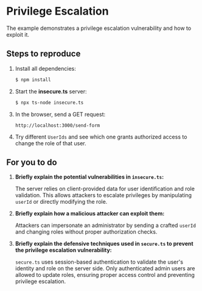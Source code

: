 # Privilege Escalation

The example demonstrates a privilege escalation vulnerability and how to exploit it.

## Steps to reproduce

1. Install all dependencies:

    ```bash
    $ npm install
    ```

2. Start the **insecure.ts** server:

    ```bash
    $ npx ts-node insecure.ts
    ```

3. In the browser, send a GET request:

    ```http
    http://localhost:3000/send-form
    ```

4. Try different `UserIds` and see which one grants authorized access to change the role of that user.

## For you to do

1. **Briefly explain the potential vulnerabilities in `insecure.ts`:**

   The server relies on client-provided data for user identification and role validation. This allows attackers to escalate privileges by manipulating `userId` or directly modifying the role.

2. **Briefly explain how a malicious attacker can exploit them:**

   Attackers can impersonate an administrator by sending a crafted `userId` and changing roles without proper authorization checks.

3. **Briefly explain the defensive techniques used in `secure.ts` to prevent the privilege escalation vulnerability:**

   `secure.ts` uses session-based authentication to validate the user's identity and role on the server side. Only authenticated admin users are allowed to update roles, ensuring proper access control and preventing privilege escalation.
